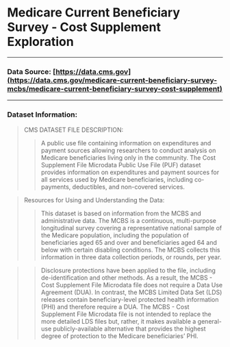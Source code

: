 # Medicare Current Beneficiary Survey - Cost Supplement Exploration
<hr>

### Data Source: [https://data.cms.gov](https://data.cms.gov/medicare-current-beneficiary-survey-mcbs/medicare-current-beneficiary-survey-cost-supplement)

<hr>

### Dataset Information:

> CMS DATASET FILE DESCRIPTION:
>> A public use file containing information on expenditures and payment sources allowing researchers to conduct analysis on Medicare beneficiaries living only in the community. The Cost Supplement File Microdata Public Use File (PUF) dataset provides information on expenditures and payment sources for all services used by Medicare beneficiaries, including co-payments, deductibles, and non-covered services.

> Resources for Using and Understanding the Data:
>> This dataset is based on information from the MCBS and administrative data. The MCBS is a continuous, multi-purpose longitudinal survey covering a representative national sample of the Medicare population, including the population of beneficiaries aged 65 and over and beneficiaries aged 64 and below with certain disabling conditions. The MCBS collects this information in three data collection periods, or rounds, per year.

>> Disclosure protections have been applied to the file, including de-identification and other methods. As a result, the MCBS - Cost Supplement File Microdata file does not require a Data Use Agreement (DUA). In contrast, the MCBS Limited Data Set (LDS) releases contain beneficiary-level protected health information (PHI) and therefore require a DUA. The MCBS - Cost Supplement File  Microdata file is not intended to replace the more detailed LDS files but, rather, it makes available a general-use publicly-available alternative that provides the highest degree of protection to the Medicare beneficiaries’ PHI. 

